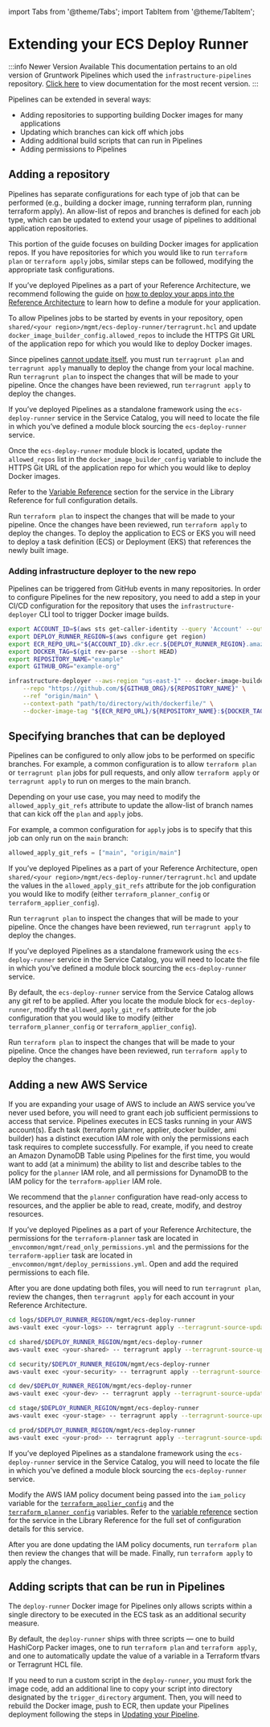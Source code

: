 import Tabs from '@theme/Tabs';
import TabItem from '@theme/TabItem';

# Extending your ECS Deploy Runner

:::info Newer Version Available
This documentation pertains to an old version of Gruntwork Pipelines which used the `infrastructure-pipelines` repository. [Click here](../../pipelines/overview/) to view documentation for the most recent version.
:::

Pipelines can be extended in several ways:
- Adding repositories to supporting building Docker images for many applications
- Updating which branches can kick off which jobs
- Adding additional build scripts that can run in Pipelines
- Adding permissions to Pipelines


## Adding a repository

Pipelines has separate configurations for each type of job that can be performed (e.g., building a docker image, running terraform plan, running terraform apply). An allow-list of repos and branches is defined for each job type, which can be updated to extend your usage of pipelines to additional application repositories.

This portion of the guide focuses on building Docker images for application repos. If you have repositories for which you would like to run `terraform plan` or `terraform apply` jobs, similar steps can be followed, modifying the appropriate task configurations.

<Tabs groupId="deployment-type">
<TabItem value="RefArch" label="RefArch" default>

If you’ve deployed Pipelines as a part of your Reference Architecture, we recommend following the guide on [how to deploy your apps into the Reference Architecture](../../refarch/usage/maintain-your-refarch//deploying-your-apps.md) to learn how to define a module for your application.

To allow Pipelines jobs to be started by events in your repository, open `shared/<your region>/mgmt/ecs-deploy-runner/terragrunt.hcl` and update `docker_image_builder_config.allowed_repos` to include the HTTPS Git URL of the application repo for which you would like to deploy Docker images.

Since pipelines [cannot update itself](./updating.md), you must run `terragrunt plan` and `terragrunt apply` manually to deploy the change from your local machine. Run `terragrunt plan` to inspect the changes that will be made to your pipeline. Once the changes have been reviewed, run `terragrunt apply` to deploy the changes.

</TabItem>
<TabItem value="Standalone" label="Standalone">

If you’ve deployed Pipelines as a standalone framework using the `ecs-deploy-runner` service in the Service Catalog, you will need to locate the file in which you’ve defined a module block sourcing the `ecs-deploy-runner` service.

Once the `ecs-deploy-runner` module block is located, update the `allowed_repos` list in the `docker_image_builder_config` variable to include the HTTPS Git URL of the application repo for which you would like to deploy Docker images.

Refer to the [Variable Reference](../../reference/services/ci-cd-pipeline/ecs-deploy-runner#reference) section for the service in the Library Reference for full configuration details.

Run `terraform plan` to inspect the changes that will be made to your pipeline. Once the changes have been reviewed, run `terraform apply` to deploy the changes. To deploy the application to ECS or EKS you will need to deploy a task definition (ECS) or Deployment (EKS) that references the newly built image.
</TabItem>
</Tabs>

### Adding infrastructure deployer to the new repo

Pipelines can be triggered from GitHub events in many repositories. In order to configure Pipelines for the new repository, you need to add a step in your CI/CD configuration for the repository that uses the `infrastructure-deployer` CLI tool to trigger Docker image builds.

```bash
export ACCOUNT_ID=$(aws sts get-caller-identity --query 'Account' --output text)
export DEPLOY_RUNNER_REGION=$(aws configure get region)
export ECR_REPO_URL="${ACCOUNT_ID}.dkr.ecr.${DEPLOY_RUNNER_REGION}.amazonaws.com"
export DOCKER_TAG=$(git rev-parse --short HEAD)
export REPOSITORY_NAME="example"
export GITHUB_ORG="example-org"

infrastructure-deployer --aws-region "us-east-1" -- docker-image-builder build-docker-image \
    --repo "https://github.com/${GITHUB_ORG}/${REPOSITORY_NAME}" \
    --ref "origin/main" \
    --context-path "path/to/directory/with/dockerfile/" \
    --docker-image-tag "${ECR_REPO_URL}/${REPOSITORY_NAME}:${DOCKER_TAG}" \
```

## Specifying branches that can be deployed

Pipelines can be configured to only allow jobs to be performed on specific branches. For example, a common configuration is to allow `terraform plan` or `terragrunt plan` jobs for pull requests, and only allow `terraform apply` or `terragrunt apply` to run on merges to the main branch.

Depending on your use case, you may need to modify the `allowed_apply_git_refs` attribute to update the allow-list of branch names that can kick off the `plan` and `apply` jobs.

For example, a common configuration for `apply` jobs is to specify that this job can only run on the `main` branch:
```tf
allowed_apply_git_refs = ["main", "origin/main"]
```

<Tabs groupId="deployment-type">
<TabItem value="RefArch" label="RefArch" default>

If you’ve deployed Pipelines as a part of your Reference Architecture, open `shared/<your region>/mgmt/ecs-deploy-runner/terragrunt.hcl` and update the values in the `allowed_apply_git_refs` attribute for the job configuration you would like to modify (either `terraform_planner_config` or `terraform_applier_config`).

Run `terragrunt plan` to inspect the changes that will be made to your pipeline. Once the changes have been reviewed, run `terragrunt apply` to deploy the changes.

</TabItem>
<TabItem value="Standalone" label="Standalone">

If you’ve deployed Pipelines as a standalone framework using the `ecs-deploy-runner` service in the Service Catalog, you will need to locate the file in which you’ve defined a module block sourcing the `ecs-deploy-runner` service.

By default, the `ecs-deploy-runner` service from the Service Catalog allows any git ref to be applied. After you locate the module block for `ecs-deploy-runner`, modify the `allowed_apply_git_refs` attribute for the job configuration that you would like to modify (either `terraform_planner_config` or `terraform_applier_config`).

Run `terraform plan` to inspect the changes that will be made to your pipeline. Once the changes have been reviewed, run `terraform apply` to deploy the changes.
</TabItem>
</Tabs>

## Adding a new AWS Service

If you are expanding your usage of AWS to include an AWS service you’ve never used before, you will need to grant each job sufficient permissions to access that service. Pipelines executes in ECS tasks running in your AWS account(s). Each task (terraform planner, applier, docker builder, ami builder) has a distinct execution IAM role with only the permissions each task requires to complete successfully. For example, if you need to create an Amazon DynamoDB Table using Pipelines for the first time, you would want to add (at a minimum) the ability to list and describe tables to the policy for the `planner` IAM role, and all permissions for DynamoDB to the IAM policy for the `terraform-applier` IAM role.

We recommend that the `planner` configuration have read-only access to resources, and the applier be able to read, create, modify, and destroy resources.

<Tabs groupId="deployment-type">
<TabItem value="RefArch" label="RefArch" default>

If you’ve deployed Pipelines as a part of your Reference Architecture, the permissions for the `terraform-planner` task are located in `_envcommon/mgmt/read_only_permissions.yml` and the permissions for the `terraform-applier` task are located in `_envcommon/mgmt/deploy_permissions.yml`. Open and add the required permissions to each file.

After you are done updating both files, you will need to run `terragrunt plan`, review the changes, then `terragrunt apply` for each account in your Reference Architecture.
```bash
cd logs/$DEPLOY_RUNNER_REGION/mgmt/ecs-deploy-runner
aws-vault exec <your-logs> -- terragrunt apply --terragrunt-source-update -auto-approve

cd shared/$DEPLOY_RUNNER_REGION/mgmt/ecs-deploy-runner
aws-vault exec <your-shared> -- terragrunt apply --terragrunt-source-update -auto-approve

cd security/$DEPLOY_RUNNER_REGION/mgmt/ecs-deploy-runner
aws-vault exec <your-security> -- terragrunt apply --terragrunt-source-update -auto-approve

cd dev/$DEPLOY_RUNNER_REGION/mgmt/ecs-deploy-runner
aws-vault exec <your-dev> -- terragrunt apply --terragrunt-source-update -auto-approve

cd stage/$DEPLOY_RUNNER_REGION/mgmt/ecs-deploy-runner
aws-vault exec <your-stage> -- terragrunt apply --terragrunt-source-update -auto-approve

cd prod/$DEPLOY_RUNNER_REGION/mgmt/ecs-deploy-runner
aws-vault exec <your-prod> -- terragrunt apply --terragrunt-source-update -auto-approve
```
</TabItem>
<TabItem value="Standalone" label="Standalone">

If you’ve deployed Pipelines as a standalone framework using the `ecs-deploy-runner` service in the Service Catalog, you will need to locate the file in which you’ve defined a module block sourcing the `ecs-deploy-runner` service.

Modify the AWS IAM policy document being passed into the `iam_policy` variable for the [`terraform_applier_config`](../../reference/services/ci-cd-pipeline/ecs-deploy-runner#terraform_applier_config) and the [`terraform_planner_config`](../../reference/services/ci-cd-pipeline/ecs-deploy-runner#terraform_planner_config) variables. Refer to the [variable reference](../../reference/services/ci-cd-pipeline/ecs-deploy-runner#reference) section for the service in the Library Reference for the full set of configuration details for this service.

After you are done updating the IAM policy documents, run `terraform plan` then review the changes that will be made. Finally, run `terraform apply` to apply the changes.
</TabItem>
</Tabs>

## Adding scripts that can be run in Pipelines

The `deploy-runner` Docker image for Pipelines only allows scripts within a single directory to be executed in the ECS task as an additional security measure.

By default, the `deploy-runner` ships with three scripts — one to build HashiCorp Packer images, one to run `terraform plan` and `terraform apply`, and one to automatically update the value of a variable in a Terraform tfvars or Terragrunt HCL file.

If you need to run a custom script in the `deploy-runner`, you must fork the image code, add an additional line to copy your script into directory designated by the `trigger_directory` argument. Then, you will need to rebuild the Docker image, push to ECR, then update your Pipelines deployment following the steps in [Updating your Pipeline](./updating.md).


<!-- ##DOCS-SOURCER-START
{
  "sourcePlugin": "local-copier",
  "hash": "68f6551330b76b6bb8ef7b8a735a9d29"
}
##DOCS-SOURCER-END -->
